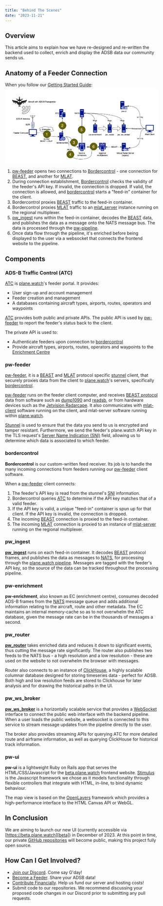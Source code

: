 ```yaml
---
title: "Behind The Scenes"
date: "2023-11-21"
---
```


## Overview ##

This article aims to explain how we have re-designed and re-written the backend used to collect, enrich and display the ADSB data our community sends us. 

## Anatomy of a Feeder Connection ##
When you follow our [Getting Started Guide](/getting_started):
![plane.watch feeder connection anatomy](Connection%20Anatomy.drawio.png)

1. [pw-feeder][pw-feeder] opens two connections to [Bordercontrol](#bordercontrol) - one connection for [BEAST][beast protocol], and another for [MLAT][mlat-client].
2. During connection establishment, [Bordercontrol](#bordercontrol) checks the validity of the feeder's API key. If invalid, the connection is dropped. If valid, the connection is allowed, and [bordercontrol](#bordercontrol) starts a "feed-in" container for the client.
3. Bordercontrol proxies [BEAST][beast protocol] traffic to the feed-in container.
4. Bordercontrol proxies [MLAT][mlat-client] traffic to an [mlat_server][mlat-server] instance running on the regional multiplexer.
5. [pw_ingest](#pw_ingest) runs within the feed-in container, decodes the [BEAST][beast protocol] data, and publishes the data as a message onto the NATS message bus. The data is processed through the [pw-pipeline][pw-pipeline].
6. Once data flow through the pipeline, it's enriched before being displayed to the user via a websocket that connects the frontend website to the pipeline.

## Components ##

### ADS-B Traffic Control (ATC) ###

[ATC][atc] is [plane.watch][plane.watch]'s feeder portal. It provides:

* User sign-up and account management
* Feeder creation and management
* A databases containing aircraft types, airports, routes, operators and waypoints

[ATC][atc] provides both public and private APIs. The public API is used by [pw-feeder](#pw-feeder) to report the feeder's status back to the client.

The private API is used to:

* Authenticate feeders upon connection to [bordercontrol](#bordercontrol)
* Provide aircraft types, airports, routes, operators and waypoints to the [Enrichment Centre](#pw-enrichment)

### pw-feeder ###

[pw-feeder][pw-feeder], it is a [BEAST][beast protocol] and [MLAT][mlat] protocol specific [stunnel][stunnel] client, that securely proxies data from the client to [plane.watch][plane.watch]'s servers, specifically [bordercontrol](#bordercontrol).

[pw-feeder][pw-feeder] runs on the feeder client computer, and receives [BEAST protocol][beast protocol] data from software such as [dump1090][dump1090] and [readsb][readsb], or from hardware devices such as the [Jetvision Radarcape][radarcape]. It also communicates with [mlat-client][mlat-client] software running on the client, and mlat-server software running within [plane.watch][plane.watch].

[Stunnel][stunnel] is used to ensure that the data you send to us is encrypted and tamper resistant. Furthermore, we send the feeder's plane.watch API key in the TLS request's [Server Name Indication (SNI)][sni] field, allowing us to determine which data is associated to which feeder.

### bordercontrol ###

**Bordercontrol** is our custom-written feed receiver. Its job is to handle the many incoming connections from feeders running our [pw-feeder][pw-feeder] client software.

When a [pw-feeder][pw-feeder] client connects:

1. The feeder's API key is read from the stunnel's [SNI][sni] information.
2. Bordercontrol queries [ATC](#ads-b-traffic-control-atc) to determine if the API key matches that of a valid feeder.
3. If the API key is valid, a unique "feed-in" container is spun up for that client. If the API key is invalid, the connection is dropped.
4. The incoming [BEAST][beast protocol] connection is proxied to the feed-in container.
5. The incoming [MLAT][mlat] connection is proxied to an instance of [mlat-server][mlat-server] running on the regional multiplexer.

### pw_ingest ###

[**pw_ingest**][pw-pipeline] runs on each feed-in container. It decodes [BEAST][beast protocol] protocol frames, and publishes the data as messages to [NATS][nats], for processing through the [plane.watch pipeline][pw-pipeline]. Messages are tagged with the feeder's API key, so the source of the data can be tracked throughout the processing pipeline.

### pw-enrichment ###

**pw-enrichment**, also known as EC (enrichment centre), consumes decoded ADS-B frames from the [NATS][nats] message queue and adds additional information relating to the aircraft, route and other metadata. The EC maintains an internal memory-cache so as to not overwhelm the ATC database, given the message rate can be in the thousands of messages a second.

### pw_router ###

[**pw_router**][pw-pipeline] takes enriched data and reduces it down to significant events, thus cutting the message rate significantly. The router also publishes two feeds to the NATS bus - a high resolution and a low resolution - these are used on the website to not overwhelm the browser with messages.

Router also connects to an instance of [ClickHouse], a highly scalable columnar database designed for storing timeseries data - perfect for ADSB. Both high and low resolution feeds are stored to Clickhouse for later analysis and for drawing the historical paths in the UI.

### pw_ws_broker ###

[**pw_ws_broker**][pw-pipeline] is a horizontally scalable service that provides a [WebSocket][websocket] interface to connect the public web interface with the backend pipeline. When a user loads the public website, a websocket is connected to this service to stream message updates from the pipeline directly to the user.

The broker also provides streaming APIs for querying ATC for more detailed route and airframe information, as well as querying ClickHouse for historical track information.


### pw-ui ###

**pw-ui** is a lightweight Ruby on Rails app that serves the HTML/CSS/Javascript for the [beta.plane.watch][beta] frontend website. [Stimulus] is the Javascript framework we chose as it models functionality through flexible controllers that integrate with HTML, in-line, to bind dynamic behaviour. 

The map view is based on the [OpenLayers] framework which provides a high-performance interface to the HTML Canvas API or WebGL. 

## In Conclusion ##

We are aiming to launch our new UI (currently accessible via [https://beta.plane.watch][beta]) in December of 2023. At this point in time, our private [GitHub repositories][pwgithub] will become public, making this project fully open source.

## How Can I Get Involved? ##

* [Join our Discord][pwdiscord]. Come say G'day!
* [Become a Feeder][pwgettingstarted]. Share your ADSB data!
* [Contribute Financially][pwpatreon]. Help us fund our server and hosting costs!
* Submit code to our repositories. We recommend discussing your proposed code changes in our Discord prior to submitting any pull requests.

<!-- links -->
[docker_planewatch]: https://github.com/plane-watch/docker-plane-watch "Docker Plane Watch"
[beast protocol]: https://github.com/firestuff/adsb-tools/blob/master/protocols/beast.md
[dump1090]: https://github.com/flightaware/dump1090 "dump1090"
[mlat]: https://www.icao.int/APAC/Documents/edocs/mlat_concept.pdf "Multilateration (MLAT)"
[plane.watch]: https://plane.watch "plane.watch website"
[pw-feeder]: https://github.com/plane-watch/pw-feeder "pw-feeder client software"
[radarcape]: https://jetvision.de/radarcape-ads-b-receiver/ "Jetvision Radarcape"
[readsb]: https://github.com/Mictronics/readsb-protobuf "readsb-protobuf"
[sni]: https://en.wikipedia.org/wiki/Server_Name_Indication "Server Name Indication"
[stunnel]: https://en.wikipedia.org/wiki/Stunnel "stunnel Wikipedia page"
[mlat-client]: https://github.com/mutability/mlat-client "mlat-client"
[mlat-server]: https://github.com/mutability/mlat-server "mlat-server"
[atc]: https://atc.plane.watch "ADS-B Traffic Control (ATC)"
[pw-pipeline]: https://github.com/plane-watch/pw-pipeline "Plane.Watch Pipeline"
[nats]: https://nats.io "NATS.io"
[beta]: https://beta.plane.watch "beta.plane.watch"
[clickhouse]: https://github.com/ClickHouse/ClickHouse?utm_source=clickhouse&utm_medium=website&utm_campaign=website-nav "ClickHouse"
[websocket]: https://en.wikipedia.org/wiki/WebSocket "WebSocket"
[stimulus]: https://en.wikipedia.org/wiki/WebSocket "Stimulus"
[openlayers]: https://openlayers.org "OpenLayers"
[pwgithub]: https://github.com/orgs/plane-watch/repositories "plane.watch GitHub"
[pwdiscord]: https://discord.gg/wgDRk8JZCt "Join our Discord!"
[pwgettingstarted]: https://web.plane.watch/getting_started/ "Getting Started"
[pwpatreon]: https://www.patreon.com/planewatch "Support us on Patreon"
